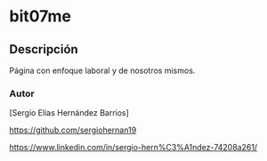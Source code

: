 # bit07me
## Descripción 
Página con enfoque laboral y de nosotros mismos.
### Autor
[Sergio Elías Hernández Barrios]

https://github.com/sergiohernan19 

https://www.linkedin.com/in/sergio-hern%C3%A1ndez-74208a261/
